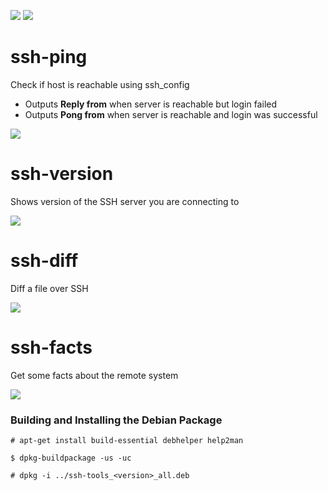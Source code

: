 
![](https://img.shields.io/badge/uses-ssh-blue.svg?style=flat-square)
![](https://img.shields.io/badge/license-gpl--3-brightgreen.svg?style=flat-square)

ssh-ping
========
Check if host is reachable using ssh_config

* Outputs **Reply from** when server is reachable but login failed
* Outputs **Pong from** when server is reachable and login was successful

![](https://raw.githubusercontent.com/vaporup/ssh-tools/master/demos/ssh-ping.gif)

ssh-version
===========
Shows version of the SSH server you are connecting to

![](https://raw.githubusercontent.com/vaporup/ssh-tools/master/demos/ssh-version.gif)

ssh-diff
=========
Diff a file over SSH

![](https://raw.githubusercontent.com/vaporup/ssh-tools/master/demos/ssh-diff.gif)

ssh-facts
=========
Get some facts about the remote system

![](https://raw.githubusercontent.com/vaporup/ssh-tools/master/demos/ssh-facts.gif)

### Building and Installing the Debian Package
  ~~~~
  # apt-get install build-essential debhelper help2man

  $ dpkg-buildpackage -us -uc

  # dpkg -i ../ssh-tools_<version>_all.deb
  ~~~~
